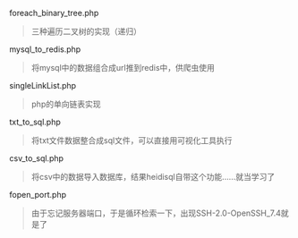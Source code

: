 foreach_binary_tree.php
>三种遍历二叉树的实现（递归）

mysql_to_redis.php
>将mysql中的数据组合成url推到redis中，供爬虫使用

singleLinkList.php
>php的单向链表实现

txt_to_sql.php
>将txt文件数据整合成sql文件，可以直接用可视化工具执行

csv_to_sql.php
>将csv中的数据导入数据库，结果heidisql自带这个功能……就当学习了

fopen_port.php
>由于忘记服务器端口，于是循环检索一下，出现SSH-2.0-OpenSSH_7.4就是了